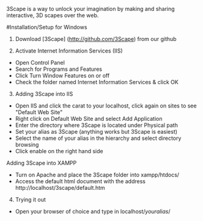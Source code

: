 
3Scape is a way to unlock your imagination by making and sharing interactive, 3D scapes over the web.


#Installation/Setup for Windows

1. Download [3Scape] (http://github.com/3Scape) from our github 

2. Activate Internet Information Services (IIS) 
  * Open Control Panel
  * Search for Programs and Features 
  * Click Turn Window Features on or off
  * Check the folder named Internet Information Services & click OK 
  
3. Adding 3Scape into IIS
  * Open IIS and click the carat to your localhost, click again on sites to see "Default Web Site" 
  * Right click on Default Web Site and select Add Application
  * Enter the directory where 3Scape is located under Physical path
  * Set your alias as 3Scape (anything works but 3Scape is easiest) 
  * Select the name of your alias in the hierarchy and select directory browsing
  * Click enable on the right hand side 
  
   Adding 3Scape into XAMPP 
  * Turn on Apache and place the 3Scape folder into xampp/htdocs/ 
  * Access the default html document with the address  http://localhost/3scape/default.htm

4. Trying it out 
  * Open your browser of choice and type in localhost/*youralias*/ 


